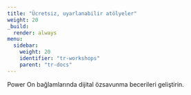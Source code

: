 ```yaml
---
title: "Ücretsiz, uyarlanabilir atölyeler"
weight: 20
_build:
  render: always
menu:
  sidebar:
    weight: 20
    identifier: "tr-workshops"
    parent: "tr-docs"
---
```

Power On bağlamlarında dijital özsavunma becerileri geliştirin.
